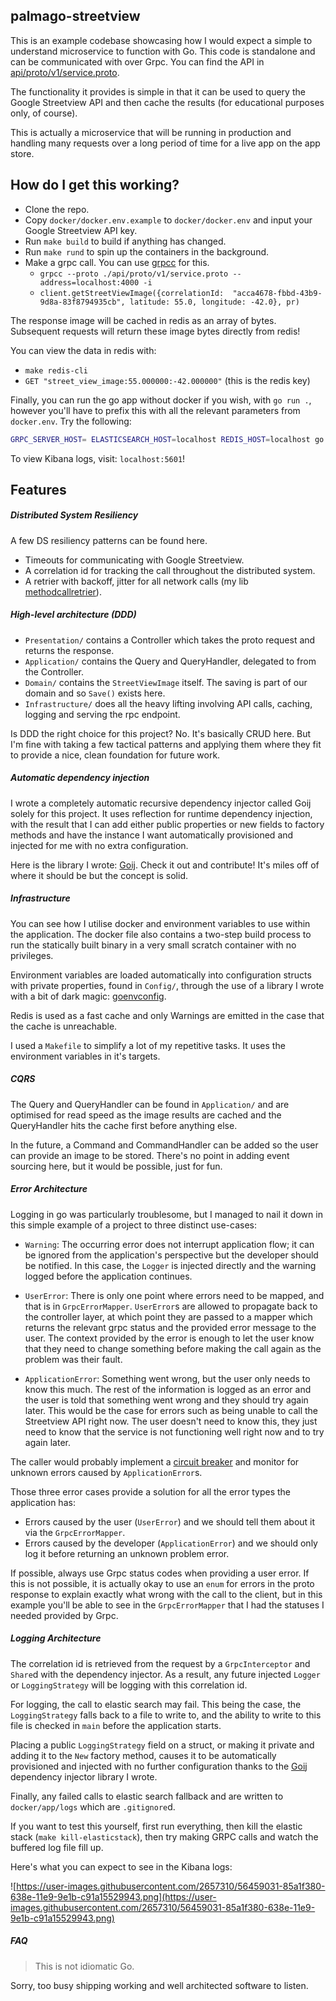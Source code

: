 palmago-streetview
---

This is an example codebase showcasing how I would expect a simple to understand microservice to function with Go. This
code is standalone and can be communicated with over Grpc. You can find the API in 
[api/proto/v1/service.proto](./api/proto/v1/service.proto).

The functionality it provides is simple in that it can be used to query the Google Streetview API and then cache the
results (for educational purposes only, of course).

This is actually a microservice that will be running in production and handling many requests over a long period of
time for a live app on the app store.

## How do I get this working?

- Clone the repo.
- Copy `docker/docker.env.example` to `docker/docker.env` and input your Google Streetview API key.
- Run `make build` to build if anything has changed.
- Run `make rund` to spin up the containers in the background.
- Make a grpc call. You can use [grpcc](https://github.com/njpatel/grpcc) for this.
    - `grpcc --proto ./api/proto/v1/service.proto --address=localhost:4000 -i`
    - `client.getStreetViewImage({correlationId:  "acca4678-fbbd-43b9-9d8a-83f8794935cb", latitude: 55.0, longitude: -42.0}, pr)`
    
The response image will be cached in redis as an array of bytes. Subsequent requests will return these image bytes 
directly from redis! 

You can view the data in redis with:

- `make redis-cli`
- `GET "street_view_image:55.000000:-42.000000"` (this is the redis key)

Finally, you can run the go app without docker if you wish, with `go run .`, however you'll have to prefix this with all
the relevant parameters from `docker.env`. Try the following:

```bash
GRPC_SERVER_HOST= ELASTICSEARCH_HOST=localhost REDIS_HOST=localhost go run .
```

To view Kibana logs, visit: `localhost:5601`!

## Features

##### Distributed System Resiliency

A few DS resiliency patterns can be found here.

- Timeouts for communicating with Google Streetview.
- A correlation id for tracking the call throughout the distributed system.
- A retrier with backoff, jitter for all network calls (my lib [methodcallretrier](github.com/j7mbo/methodcallretrier)). 

##### High-level architecture (DDD)

- `Presentation/` contains a Controller which takes the proto request and returns the response.
- `Application/` contains the Query and QueryHandler, delegated to from the Controller.
- `Domain/` contains the `StreetViewImage` itself. The saving is part of our domain and so `Save()` exists here.
- `Infrastructure/` does all the heavy lifting involving API calls, caching, logging and serving the rpc endpoint.

Is DDD the right choice for this project? No. It's basically CRUD here. But I'm fine with taking a few tactical patterns
and applying them where they fit to provide a nice, clean foundation for future work.

##### Automatic dependency injection

I wrote a completely automatic recursive dependency injector called Goij solely for this project. It uses reflection for
runtime dependency injection, with the result that I can add either public properties or new fields to factory methods 
and have the instance I want automatically provisioned and injected for me with no extra configuration.

Here is the library I wrote: [Goij](github.com/j7mbo/goij). Check it out and contribute! It's miles off of where it
should be but the concept is solid.

##### Infrastructure

You can see how I utilise docker and environment variables to use within the application. The docker file also contains
a two-step build process to run the statically built binary in a very small scratch container with no privileges.

Environment variables are loaded automatically into configuration structs with private properties, found in `Config/`, 
through the use of a library I wrote with a bit of dark magic: [goenvconfig](github.com/j7mbo/goenvconfig).

Redis is used as a fast cache and only Warnings are emitted in the case that the cache is unreachable.

I used a `Makefile` to simplify a lot of my repetitive tasks. It uses the environment variables in it's targets.

##### CQRS

The Query and QueryHandler can be found in `Application/` and are optimised for read speed as the image results are
cached and the QueryHandler hits the cache first before anything else.

In the future, a Command and CommandHandler can be added so the user can provide an image to be stored. There's no point
in adding event sourcing here, but it would be possible, just for fun.

##### Error Architecture

Logging in go was particularly troublesome, but I managed to nail it down in this simple example of a project to three
distinct use-cases:

- `Warning`: The occurring error does not interrupt application flow; it can be ignored from the application's
perspective but the developer should be notified. In this case, the `Logger` is injected directly and the warning logged
before the application continues. 

- `UserError`: There is only one point where errors need to be mapped, and that is in `GrpcErrorMapper`. `UserError`s
are allowed to propagate back to the controller layer, at which point they are passed to a mapper which returns the
relevant grpc status and the provided error message to the user. The context provided by the error is enough to let the
user know that they need to change something before making the call again as the problem was their fault.

- `ApplicationError`: Something went wrong, but the user only needs to know this much. The rest of the information is
logged as an error and the user is told that something went wrong and they should try again later. This would be the
case for errors such as being unable to call the Streetview API right now. The user doesn't need to know this, they just
need to know that the service is not functioning well right now and to try again later.

The caller would probably implement a [circuit breaker](https://martinfowler.com/bliki/CircuitBreaker.html) and monitor
for unknown errors caused by `ApplicationError`s.

Those three error cases provide a solution for all the error types the application has:

- Errors caused by the user (`UserError`) and we should tell them about it via the `GrpcErrorMapper`.
- Errors caused by the developer (`ApplicationError`) and we should only log it before returning an unknown problem 
error.

If possible, always use Grpc status codes when providing a user error. If this is not possible, it is actually okay to
use an `enum` for errors in the proto response to explain exactly what wrong with the call to the client, but in this
example you'll be able to see in the `GrpcErrorMapper` that I had the statuses I needed provided by Grpc.

##### Logging Architecture

The correlation id is retrieved from the request by a `GrpcInterceptor` and `Share`d with the dependency injector. As a
result, any future injected `Logger` or `LoggingStrategy` will be logging with this correlation id.

For logging, the call to elastic search may fail. This being the case, the `LoggingStrategy` falls back to a file to
write to, and the ability to write to this file is checked in `main` before the application starts.

Placing a public `LoggingStrategy` field on a struct, or making it private and adding it to the `New` factory method, 
causes it to be automatically provisioned and injected with no further configuration thanks to the 
[Goij](http://github.com/j7mbo/goij) dependency injector library I wrote.

Finally, any failed calls to elastic search fallback and are written to `docker/app/logs` which are `.gitignore`d.

If you want to test this yourself, first run everything, then kill the elastic stack (`make kill-elasticstack`), then 
try making GRPC calls and watch the buffered log file fill up.

Here's what you can expect to see in the Kibana logs:

![https://user-images.githubusercontent.com/2657310/56459031-85a1f380-638e-11e9-9e1b-c91a15529943.png](https://user-images.githubusercontent.com/2657310/56459031-85a1f380-638e-11e9-9e1b-c91a15529943.png)

##### FAQ

> This is not idiomatic Go.

Sorry, too busy shipping working and well architected software to listen.